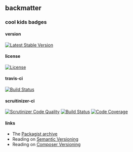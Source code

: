 
## backmatter

### cool kids badges

#### version

[![Latest Stable Version](https://poser.pugx.org/henderjon/chevron-kernel/v/stable.svg)](https://packagist.org/packages/henderjon/chevron-kernel)

#### license

[![License](https://poser.pugx.org/henderjon/chevron-kernel/license.svg)](https://packagist.org/packages/henderjon/chevron-kernel)

#### travis-ci

[![Build Status](https://travis-ci.org/henderjon/chevron.kernel.svg?branch=master)](https://travis-ci.org/henderjon/chevron.kernel)

#### scruitinizer-ci

[![Scrutinizer Code Quality](https://scrutinizer-ci.com/g/henderjon/chevron.kernel/badges/quality-score.png?b=master)](https://scrutinizer-ci.com/g/henderjon/chevron.kernel/?branch=master)
[![Build Status](https://scrutinizer-ci.com/g/henderjon/chevron.kernel/badges/build.png?b=master)](https://scrutinizer-ci.com/g/henderjon/chevron.kernel/build-status/master)
[![Code Coverage](https://scrutinizer-ci.com/g/henderjon/chevron.kernel/badges/coverage.png?b=master)](https://scrutinizer-ci.com/g/henderjon/chevron.kernel/?branch=master)

#### links

  - The [Packagist archive](https://packagist.org/packages/henderjon/chevron-kernel)
  - Reading on [Semantic Versioning](http://semver.org/)
  - Reading on [Composer Versioning](https://getcomposer.org/doc/01-basic-usage.md#package-versions)
